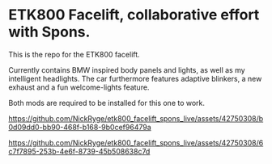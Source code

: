 # ETK800 Facelift, collaborative effort with Spons.

This is the repo for the ETK800 facelift.

Currently contains BMW inspired body panels and lights, as well as my intelligent headlights. The car furthermore features adaptive blinkers, a new exhaust and a fun welcome-lights feature. 

Both mods are required to be installed for this one to work.




https://github.com/NickRyge/etk800_facelift_spons_live/assets/42750308/b0d09dd0-bb90-468f-b168-9b0cef96479a

https://github.com/NickRyge/etk800_facelift_spons_live/assets/42750308/6c7f7895-253b-4e6f-8739-45b508638c7d
